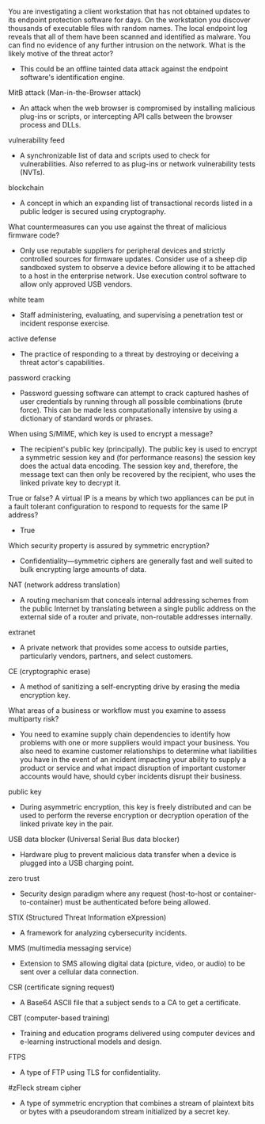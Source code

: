You are investigating a client workstation that has not obtained updates to its endpoint protection software for days. On the workstation you discover thousands of executable files with random names. The local endpoint log reveals that all of them have been scanned and identified as malware. You can find no evidence of any further intrusion on the network. What is the likely motive of the threat actor?

- This could be an offline tainted data attack against the endpoint software's identification engine.

MitB attack (Man-in-the-Browser attack)
- An attack when the web browser is compromised by installing malicious plug-ins or scripts, or intercepting API calls between the browser process and DLLs.

vulnerability feed
- A synchronizable list of data and scripts used to check for vulnerabilities. Also referred to as plug-ins or network vulnerability tests (NVTs).

blockchain
- A concept in which an expanding list of transactional records listed in a public ledger is secured using cryptography.

What countermeasures can you use against the threat of malicious firmware code?
- Only use reputable suppliers for peripheral devices and strictly controlled sources for firmware updates. Consider use of a sheep dip sandboxed system to observe a device before allowing it to be attached to a host in the enterprise network. Use execution control software to allow only approved USB vendors.

white team
- Staff administering, evaluating, and supervising a penetration test or incident response exercise.

active defense
- The practice of responding to a threat by destroying or deceiving a threat actor's capabilities.

password cracking
- Password guessing software can attempt to crack captured hashes of user credentials by running through all possible combinations (brute force). This can be made less computationally intensive by using a dictionary of standard words or phrases.

When using S/MIME, which key is used to encrypt a message?
- The recipient's public key (principally). The public key is used to encrypt a symmetric session key and (for performance reasons) the session key does the actual data encoding. The session key and, therefore, the message text can then only be recovered by the recipient, who uses the linked private key to decrypt it.


True or false? A virtual IP is a means by which two appliances can be put in a fault tolerant configuration to respond to requests for the same IP address?
- True

Which security property is assured by symmetric encryption?
- Confidentiality—symmetric ciphers are generally fast and well suited to bulk encrypting large amounts of data.

NAT (network address translation)
- A routing mechanism that conceals internal addressing schemes from the public Internet by translating between a single public address on the external side of a router and private, non-routable addresses internally.

extranet
- A private network that provides some access to outside parties, particularly vendors, partners, and select customers.

CE (cryptographic erase)
- A method of sanitizing a self-encrypting drive by erasing the media encryption key.

What areas of a business or workflow must you examine to assess multiparty risk?
- You need to examine supply chain dependencies to identify how problems with one or more suppliers would impact your business. You also need to examine customer relationships to determine what liabilities you have in the event of an incident impacting your ability to supply a product or service and what impact disruption of important customer accounts would have, should cyber incidents disrupt their business.

public key
- During asymmetric encryption, this key is freely distributed and can be used to perform the reverse encryption or decryption operation of the linked private key in the pair.

USB data blocker (Universal Serial Bus data blocker)
- Hardware plug to prevent malicious data transfer when a device is plugged into a USB charging point.

zero trust
- Security design paradigm where any request (host-to-host or container-to-container) must be authenticated before being allowed.

STIX (Structured Threat Information eXpression)
- A framework for analyzing cybersecurity incidents.

MMS (multimedia messaging service)
- Extension to SMS allowing digital data (picture, video, or audio) to be sent over a cellular data connection.


CSR (certificate signing request)
- A Base64 ASCII file that a subject sends to a CA to get a certificate.

CBT (computer-based training)
- Training and education programs delivered using computer devices and e-learning instructional models and design.

FTPS
- A type of FTP using TLS for confidentiality.

#zFleck stream cipher
- A type of symmetric encryption that combines a stream of plaintext bits or bytes with a pseudorandom stream initialized by a secret key.
